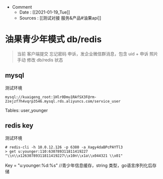 * Comment
	* Date : [[2021-01-19_Tue]] 
	* Sources : [[测试对接 服务&产品#油果api]]
		


# 油果青少年模式 db/redis
> 当前 客户端提交 忘记密码 申诉，发企业微信群消息，包含 uid + 申诉 照片
> 手动 修改 db/redis 状态
	
## mysql
测试环境
```
mysql://kuaigeng_root:1Hlr0Dmu1RAfSX3F@rm-2zejzf7h4vqrp3546.mysql.rds.aliyuncs.com/service_user
```

Tables: user_younger

## redis key
测试环境

```
# redis-cli -h 10.0.12.126 -p 6380 -a Xagy4daBPcPAYTl3
> get u:younger:110:630789311811419227  
"\\n\\x12630789311811419227\\x10n\\x1a\\x044321 \\x01"

```
Key  = "u:younger:%d:%s"  //青少年信息缓存，string 类型，go语言序列化后存储